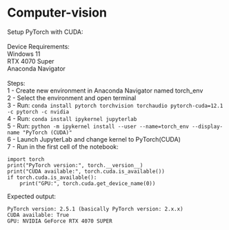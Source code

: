 # Computer-vision

Setup PyTorch with CUDA: <br><br>
Device Requirements:<br>
Windows 11<br>
RTX 4070 Super<br>
Anaconda Navigator <br>
<br>
Steps:<br>
1 - Create new environment in Anaconda Navigator named torch_env<br>
2 - Select the environment and open terminal<br>
3 - Run: ```conda install pytorch torchvision torchaudio pytorch-cuda=12.1 -c pytorch -c nvidia```<br>
4 - Run: ```conda install ipykernel jupyterlab```<br>
5 - Run: ```python -m ipykernel install --user --name=torch_env --display-name "PyTorch (CUDA)"```<br>
6 - Launch JupyterLab and change kernel to PyTorch(CUDA)<br>
7 - Run in the first cell of the notebook:<br>
```
import torch
print("PyTorch version:", torch.__version__)
print("CUDA available:", torch.cuda.is_available())
if torch.cuda.is_available():
    print("GPU:", torch.cuda.get_device_name(0))
```
Expected output:
```
PyTorch version: 2.5.1 (basically PyTorch version: 2.x.x)
CUDA available: True
GPU: NVIDIA GeForce RTX 4070 SUPER
```
